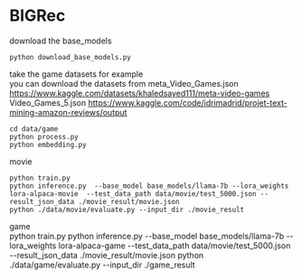 # BIGRec

download the base_models 
```
python download_base_models.py
```

take the game datasets for example   
you can download the datasets from
meta_Video_Games.json
https://www.kaggle.com/datasets/khaledsayed111/meta-video-games
Video_Games_5.json
https://www.kaggle.com/code/idrimadrid/projet-text-mining-amazon-reviews/output

```
cd data/game  
python process.py
python embedding.py
```

movie    
```
python train.py
python inference.py  --base_model base_models/llama-7b --lora_weights lora-alpaca-movie  --test_data_path data/movie/test_5000.json --result_json_data ./movie_result/movie.json
python ./data/movie/evaluate.py --input_dir ./movie_result

```
game  
python train.py
python inference.py  --base_model base_models/llama-7b --lora_weights lora-alpaca-game  --test_data_path data/movie/test_5000.json --result_json_data ./movie_result/movie.json
python ./data/game/evaluate.py --input_dir ./game_result